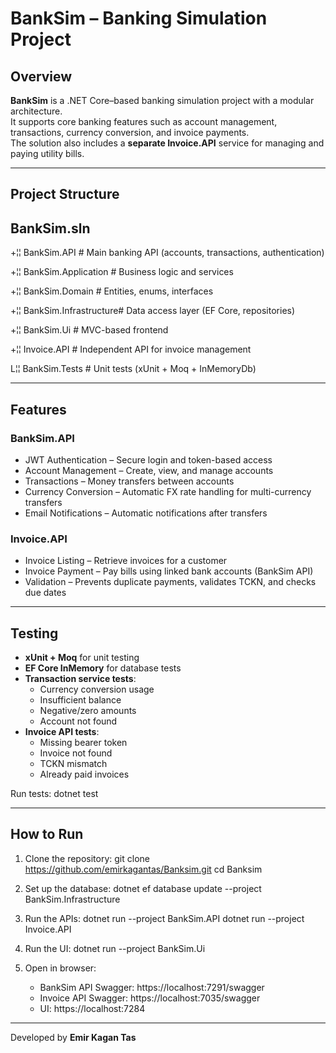 # BankSim – Banking Simulation Project

##  Overview
**BankSim** is a .NET Core–based banking simulation project with a modular architecture.  
It supports core banking features such as account management, transactions, currency conversion, and invoice payments.  
The solution also includes a **separate Invoice.API** service for managing and paying utility bills.

---

##  Project Structure
BankSim.sln
-
+¦¦ BankSim.API           # Main banking API (accounts, transactions, authentication)

+¦¦ BankSim.Application   # Business logic and services

+¦¦ BankSim.Domain        # Entities, enums, interfaces

+¦¦ BankSim.Infrastructure# Data access layer (EF Core, repositories)

+¦¦ BankSim.Ui            # MVC-based frontend

+¦¦ Invoice.API           # Independent API for invoice management

L¦¦ BankSim.Tests         # Unit tests (xUnit + Moq + InMemoryDb)

---

##  Features
### **BankSim.API**
-  JWT Authentication – Secure login and token-based access
-  Account Management – Create, view, and manage accounts
-  Transactions – Money transfers between accounts
-  Currency Conversion – Automatic FX rate handling for multi-currency transfers
-  Email Notifications – Automatic notifications after transfers

### **Invoice.API**
-  Invoice Listing – Retrieve invoices for a customer
-  Invoice Payment – Pay bills using linked bank accounts (BankSim API)
-  Validation – Prevents duplicate payments, validates TCKN, and checks due dates

---

## Testing
- **xUnit + Moq** for unit testing
- **EF Core InMemory** for database tests
- **Transaction service tests**:
  - Currency conversion usage
  - Insufficient balance
  - Negative/zero amounts
  - Account not found
- **Invoice API tests**:
  - Missing bearer token
  - Invoice not found
  - TCKN mismatch
  - Already paid invoices

Run tests:
dotnet test

---

## How to Run
1. Clone the repository:
   git clone https://github.com/emirkagantas/Banksim.git
   cd Banksim

2. Set up the database:
   dotnet ef database update --project BankSim.Infrastructure

3. Run the APIs:
   dotnet run --project BankSim.API
   dotnet run --project Invoice.API

4. Run the UI:
   dotnet run --project BankSim.Ui

5. Open in browser:  
   - BankSim API Swagger: https://localhost:7291/swagger  
   - Invoice API Swagger: https://localhost:7035/swagger  
   - UI: https://localhost:7284

---


Developed by **Emir Kagan Tas**  

